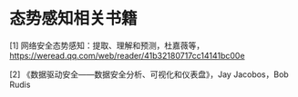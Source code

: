 # 态势感知相关书籍

[1] 网络安全态势感知：提取、理解和预测，杜嘉薇等，https://weread.qq.com/web/reader/41b32180717cc14141bc00e

[2] 《数据驱动安全——数据安全分析、可视化和仪表盘》，Jay Jacobos，Bob Rudis